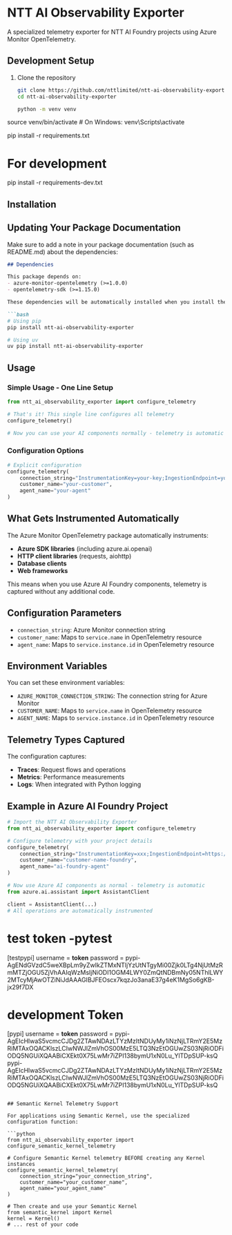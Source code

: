 # NTT AI Observability Exporter

A specialized telemetry exporter for NTT AI Foundry projects using Azure Monitor OpenTelemetry.

## Development Setup

1. Clone the repository
   ```bash
   git clone https://github.com/nttlimited/ntt-ai-observability-exporter.git
   cd ntt-ai-observability-exporter

   python -m venv venv
source venv/bin/activate  # On Windows: venv\Scripts\activate

pip install -r requirements.txt
# For development
pip install -r requirements-dev.txt

## Installation


## Updating Your Package Documentation

Make sure to add a note in your package documentation (such as README.md) about the dependencies:

```markdown
## Dependencies

This package depends on:
- azure-monitor-opentelemetry (>=1.0.0)
- opentelemetry-sdk (>=1.15.0)

These dependencies will be automatically installed when you install the package via pip.

```bash
# Using pip
pip install ntt-ai-observability-exporter

# Using uv
uv pip install ntt-ai-observability-exporter
```

## Usage

### Simple Usage - One Line Setup

```python
from ntt_ai_observability_exporter import configure_telemetry

# That's it! This single line configures all telemetry
configure_telemetry()

# Now you can use your AI components normally - telemetry is automatic
```

### Configuration Options

```python
# Explicit configuration
configure_telemetry(
    connection_string="InstrumentationKey=your-key;IngestionEndpoint=your-endpoint",
    customer_name="your-customer",
    agent_name="your-agent"
)

```

## What Gets Instrumented Automatically

The Azure Monitor OpenTelemetry package automatically instruments:

- **Azure SDK libraries** (including azure.ai.openai)
- **HTTP client libraries** (requests, aiohttp)
- **Database clients**
- **Web frameworks**

This means when you use Azure AI Foundry components, telemetry is captured without any additional code.

## Configuration Parameters

- `connection_string`: Azure Monitor connection string
- `customer_name`: Maps to `service.name` in OpenTelemetry resource
- `agent_name`: Maps to `service.instance.id` in OpenTelemetry resource

## Environment Variables

You can set these environment variables:

- `AZURE_MONITOR_CONNECTION_STRING`: The connection string for Azure Monitor
- `CUSTOMER_NAME`: Maps to `service.name` in OpenTelemetry resource
- `AGENT_NAME`: Maps to `service.instance.id` in OpenTelemetry resource



## Telemetry Types Captured

The configuration captures:

- **Traces**: Request flows and operations
- **Metrics**: Performance measurements 
- **Logs**: When integrated with Python logging

## Example in Azure AI Foundry Project

```python
# Import the NTT AI Observability Exporter
from ntt_ai_observability_exporter import configure_telemetry

# Configure telemetry with your project details
configure_telemetry(
    connection_string="InstrumentationKey=xxx;IngestionEndpoint=https://westeurope-5.in.applicationinsights.azure.com/",
    customer_name="customer-name-foundry",
    agent_name="ai-foundry-agent"
)

# Now use Azure AI components as normal - telemetry is automatic
from azure.ai.assistant import AssistantClient

client = AssistantClient(...)
# All operations are automatically instrumented
```
# test token -pytest
[testpypi]
  username = __token__
  password = pypi-AgENdGVzdC5weXBpLm9yZwIkZTMxNTljYzUtNTgyMi00Zjk0LTg4NjUtMzRmMTZjOGU5ZjVhAAIqWzMsIjNiODI1OGM4LWY0ZmQtNDBmNy05NThlLWY2MTcyMjAwOTZiNiJdAAAGIBJFEOscx7kqzJo3anaE37g4eK1MgSo6gKB-jx29f7DX


# development Token
[pypi]
  username = __token__
  password = pypi-AgEIcHlwaS5vcmcCJDg2ZTAwNDAzLTYzMzItNDUyMy1iNzNjLTRmY2E5MzRiMTAxOQACKlszLCIwNWJlZmVhOS00MzE5LTQ3NzEtOGUwZS03NjRiODFiODQ5NGUiXQAABiCXEkt0X75LwMr7iZPI138bymU1xN0Lu_YlTDpSUP-ksQ
  pypi-AgEIcHlwaS5vcmcCJDg2ZTAwNDAzLTYzMzItNDUyMy1iNzNjLTRmY2E5MzRiMTAxOQACKlszLCIwNWJlZmVhOS00MzE5LTQ3NzEtOGUwZS03NjRiODFiODQ5NGUiXQAABiCXEkt0X75LwMr7iZPI138bymU1xN0Lu_YlTDpSUP-ksQ
```

## Semantic Kernel Telemetry Support

For applications using Semantic Kernel, use the specialized configuration function:

```python
from ntt_ai_observability_exporter import configure_semantic_kernel_telemetry

# Configure Semantic Kernel telemetry BEFORE creating any Kernel instances
configure_semantic_kernel_telemetry(
    connection_string="your_connection_string",
    customer_name="your_customer_name",
    agent_name="your_agent_name"
)

# Then create and use your Semantic Kernel
from semantic_kernel import Kernel
kernel = Kernel()
# ... rest of your code
```
